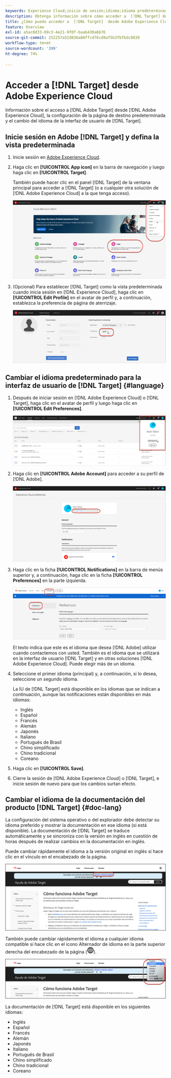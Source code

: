 ```yaml
---
keywords: Experience Cloud;inicio de sesión;idioma;idioma predeterminado de la interfaz de usuario;idioma predeterminado
description: Obtenga información sobre cómo acceder a  [!DNL Target] desde Adobe Experience Cloud, establecer la vista predeterminada y cambiar el idioma de la [!DNL Target] IU y la documentación.
title: ¿Cómo puedo acceder a  [!DNL Target]  desde Adobe Experience Cloud?
feature: Overview
exl-id: a5ac8d33-69c3-4e21-9f0f-baab430a6b76
source-git-commit: 152257a52d836a88ffcd76cd9af5b3fbfbdc0839
workflow-type: tm+mt
source-wordcount: '399'
ht-degree: 74%

---
```


# Acceder a [!DNL Target] desde Adobe Experience Cloud

Información sobre el acceso a [!DNL Adobe Target] desde [!DNL Adobe Experience Cloud], la configuración de la página de destino predeterminada y el cambio del idioma de la interfaz de usuario de [!DNL Target].

## Inicie sesión en Adobe [!DNL Target] y defina la vista predeterminada

1. Inicie sesión en [Adobe Experience Cloud](https://experience.adobe.com/).

1. Haga clic en **[!UICONTROL App icon]** en la barra de navegación y luego haga clic en **[!UICONTROL Target]**.

   También puede hacer clic en el panel [!DNL Target] de la ventana principal para acceder a [!DNL Target] (o a cualquier otra solución de [!DNL Adobe Experience Cloud] a la que tenga acceso).

   ![Icono de aplicación](/help/main/c-intro/assets/appmenu-new.png)

1. (Opcional) Para establecer [!DNL Target] como la vista predeterminada cuando inicia sesión en [!DNL Experience Cloud], haga clic en **[!UICONTROL Edit Profile]** en el avatar de perfil y, a continuación, establezca la preferencia de página de aterrizaje.

   ![Página de destino](/help/main/c-intro/assets/pagepref-new.png)

## Cambiar el idioma predeterminado para la interfaz de usuario de [!DNL Target] {#language}

1. Después de iniciar sesión en [!DNL Adobe Experience Cloud] o [!DNL Target], haga clic en el avatar de perfil y luego haga clic en **[!UICONTROL Edit Preferences]**.

   ![Editar perfil](/help/main/c-intro/assets/change-language.png)

1. Haga clic en **[!UICONTROL Adobe Account]** para acceder a su perfil de [!DNL Adobe].

   ![Cuenta de Adobe](/help/main/c-intro/assets/adobe-account.png)

1. Haga clic en la ficha **[!UICONTROL Notifications]** en la barra de menús superior y, a continuación, haga clic en la ficha **[!UICONTROL Preferences]** en la parte izquierda.

   ![Idiomas preferidos](/help/main/c-intro/assets/prefered-language.png)

   El texto indica que este es el idioma que desea [!DNL Adobe] utilizar cuando contactemos con usted. También es el idioma que se utilizará en la interfaz de usuario [!DNL Target] y en otras soluciones [!DNL Adobe Experience Cloud]. Puede elegir más de un idioma.

1. Seleccione el primer idioma (principal) y, a continuación, si lo desea, seleccione un segundo idioma.

   La IU de [!DNL Target] está disponible en los idiomas que se indican a continuación, aunque las notificaciones están disponibles en más idiomas:

   * Inglés
   * Español
   * Francés
   * Alemán
   * Japonés
   * Italiano
   * Portugués de Brasil
   * Chino simplificado
   * Chino tradicional
   * Coreano

1. Haga clic en **[!UICONTROL Save]**.

1. Cierre la sesión de [!DNL Adobe Experience Cloud] o [!DNL Target], e inicie sesión de nuevo para que los cambios surtan efecto.

## Cambiar el idioma de la documentación del producto [!DNL Target] {#doc-lang}

La configuración del sistema operativo o del explorador debe detectar su idioma preferido y mostrar la documentación en ese idioma (si está disponible). La documentación de [!DNL Target] se traduce automáticamente y se sincroniza con la versión en inglés en cuestión de horas después de realizar cambios en la documentación en inglés.

Puede cambiar rápidamente el idioma a la versión original en inglés si hace clic en el vínculo en el encabezado de la página.

![Cambiar al idioma original](/help/main/c-intro/assets/mt-original.png)

También puede cambiar rápidamente el idioma a cualquier idioma compatible si hace clic en el icono Alternador de idioma en la parte superior derecha del encabezado de la página (![alternador de idioma](/help/main/c-intro/assets/icon-language-switcher.png)).

![alternador de idioma](/help/main/c-intro/assets/language-switcher.png)

La documentación de [!DNL Target] está disponible en los siguientes idiomas:

* Inglés
* Español
* Francés
* Alemán
* Japonés
* Italiano
* Portugués de Brasil
* Chino simplificado
* Chino tradicional
* Coreano
